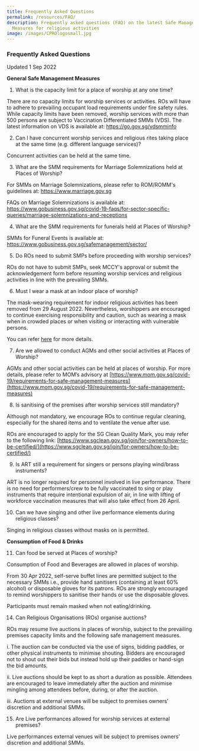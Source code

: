 ```yaml
---
title: Frequently Asked Questions
permalink: /resources/FAQ/
description: Frequently asked questions (FAQ) on the latest Safe Management
  Measures for religious activities
image: /images/CPROlogosmall.jpg
---
```

### Frequently Asked Questions 
Updated 1 Sep 2022

**General Safe Management Measures**

1) What is the capacity limit for a place of worship at any one time?

There are no capacity limits for worship services or activities. ROs will have to adhere to prevailing occupant load requirements under fire safety rules. While capacity limits have been removed, worship services with more than 500 persons are subject to Vaccination Differentiated SMMs (VDS). The latest information on VDS is available at: https://go.gov.sg/vdsmminfo

2) Can I have concurrent worship services and religious rites taking place at the same time (e.g. different language services)?

Concurrent activities can be held at the same time.

3) What are the SMM requirements for Marriage Solemnizations held at Places of Worship?

For SMMs on Marriage Solemnizations, please refer to ROM/ROMM's guidelines at: https://www.marriage.gov.sg 

FAQs on Marriage Solemnizations is available at: https://www.gobusiness.gov.sg/covid-19-faqs/for-sector-specific-queries/marriage-solemnizations-and-receptions

4) What are the SMM requirements for funerals held at Places of Worship?

SMMs for Funeral Events is available at: https://www.gobusiness.gov.sg/safemanagement/sector/

5) Do ROs need to submit SMPs before proceeding with worship services?

ROs do not have to submit SMPs, seek MCCY's approval or submit the acknowledgement form before resuming worship services and religious activities in line with the prevailing SMMs. 

6) Must I wear a mask at an indoor place of worship?

The mask-wearing requirement for indoor religious activities has been removed from 29 August 2022. Nevertheless, worshippers are encouraged to continue exercising responsibility and caution, such as wearing a mask when in crowded places or when visiting or interacting with vulnerable persons.

You can refer [here](https://www.moh.gov.sg/covid-19/general/faqs---masks-and-personal-protective-equipment-(ppe)#:~:text=a%20work%20cubicle%3F-,A%3A,her%20mask%20in%20the%20room) for more details.

7) Are we allowed to conduct AGMs and other social activities at Places of Worship?

AGMs and other social activities can be held at places of worship. For more details, please refer to MOM’s advisory at [https://www.mom.gov.sg/covid-19/requirements-for-safe-management-measures](https://www.mom.gov.sg/covid-19/requirements-for-safe-management-measures)

8) Is sanitising of the premises after worship services still mandatory?

Although not mandatory, we encourage ROs to continue regular cleaning, especially for the shared items and to ventilate the venue after use.

ROs are encouraged to apply for the SG Clean Quality Mark, you may refer to the following link: [https://www.sgclean.gov.sg/join/for-owners/how-to-be-certified/](https://www.sgclean.gov.sg/join/for-owners/how-to-be-certified/)

9) Is ART still a requirement for singers or persons playing wind/brass instruments?

ART is no longer required for personnel involved in live performance. There is no need for performers/crew to be fully vaccinated to sing or play instruments that require intentional expulsion of air, in line with lifting of workforce vaccination measures that will also take effect from 26 April.

10) Can we have singing and other live performance elements during religious classes?

Singing in religious classes without masks on is permitted. 


**Consumption of Food & Drinks**

11) Can food be served at Places of worship?

Consumption of Food and Beverages are allowed in places of worship. 

From 30 Apr 2022, self-serve buffet lines are permitted subject to the necessary SMMs i.e., provide hand sanitisers (containing at least 60% alcohol) or disposable gloves for its patrons. ROs are strongly encouraged to remind worshippers to sanitise their hands or use the disposable gloves. 

Participants must remain masked when not eating/drinking.

14) Can Religious Organisations (ROs) organise auctions?

ROs may resume live auctions in places of worship, subject to the prevailing premises capacity limits and the following safe management measures. 

i.	The auction can be conducted via the use of signs, bidding paddles, or other physical instruments to minimise shouting. Bidders are encouraged not to shout out their bids but instead hold up their paddles or hand-sign the bid amounts.

ii.	Live auctions should be kept to as short a duration as possible. Attendees are encouraged to leave immediately after the auction and minimise mingling among attendees before, during, or after the auction.

iii. Auctions at external venues will be subject to premises owners’ discretion and additional SMMs.

15) Are Live performances allowed for worship services at external premises?

Live performances external venues will be subject to premises owners’ discretion and additional SMMs.